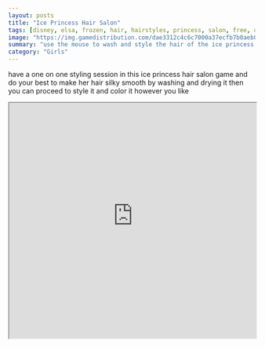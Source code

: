 ```yaml
---
layout: posts
title: "Ice Princess Hair Salon"
tags: [disney, elsa, frozen, hair, hairstyles, princess, salon, free, online, games, oyna, game, free, games, play, play, games]
image: "https://img.gamedistribution.com/dae3312c4c6c7000a37ecfb7b0aeb0e4.jpg"
summary: "use the mouse to wash and style the hair of the ice princess  free online games oyna game free games play play games"
category: "Girls"
---
```


have a one on one styling session in this ice princess hair salon game and do your best to make her hair silky smooth by washing and drying it then you can proceed to style it and color it however you like

<iframe width="100%" height="480px;" src="https://flash.gamedistribution.com?game=dae3312c4c6c7000a37ecfb7b0aeb0e4"></iframe>
